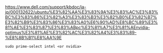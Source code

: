 https://www.dell.com/support/kbdoc/ja-jp/000132622/ubuntu%E3%82%AA%E3%83%9A%E3%83%AC%E3%83%BC%E3%83%86%E3%82%A3%E3%83%B3%E3%82%B0%E3%82%B7%E3%82%B9%E3%83%86%E3%83%A0%E6%90%AD%E8%BC%89%E3%81%AE%E3%83%87%E3%83%ABpc%E3%81%A7%E3%81%AEnvidia-optimus%E3%81%AE%E3%82%AC%E3%82%A4%E3%83%89-%E8%8B%B1%E8%AA%9E
```
sudo prime-select intel <or nvidia>
```
